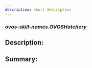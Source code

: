 ```yaml
---
description: short description
---
```


### _ovos-skill-names.OVOSHatchery_  
## Description:  
  
  
  
  
## Summary:  
